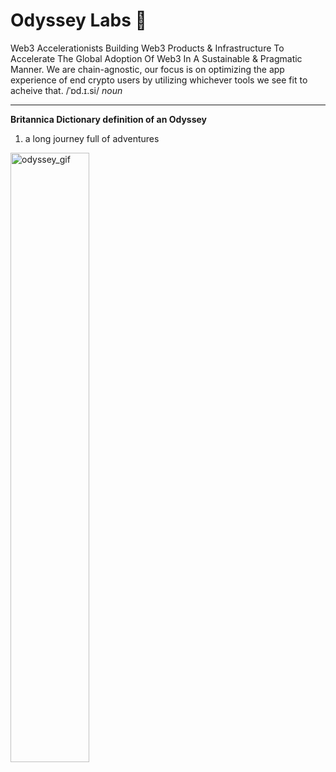 # Odyssey Labs 🌳 
Web3 Accelerationists Building Web3 Products & Infrastructure To Accelerate The Global Adoption Of Web3 In A Sustainable & Pragmatic Manner.
We are chain-agnostic, our focus is on optimizing the app experience of end crypto users by utilizing whichever tools we see fit to acheive that.
/ˈɒd.ɪ.si/ *noun*

---

**Britannica Dictionary definition of an Odyssey**
1. a long journey full of adventures

<img src="./6a50165c-8f7a-4ee4-b5d9-bfa64a10dd3a.gif" alt="odyssey_gif" width="50%" />
